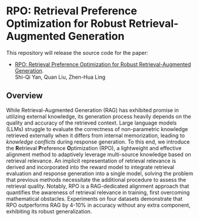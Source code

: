 # RPO: Retrieval Preference Optimization for Robust Retrieval-Augmented Generation 
This repository will release the source code for the paper:
- [RPO: Retrieval Preference Optimization for Robust Retrieval-Augmented Generation](https://arxiv.org/pdf/2501.07523.pdf). <br>
  Shi-Qi Yan, Quan Liu, Zhen-Hua Ling <br>

## Overview
While Retrieval-Augmented Generation (RAG) has exhibited promise in utilizing external knowledge, its generation process heavily depends on the quality and accuracy of the retrieved context. Large language models (LLMs) struggle to evaluate the correctness of non-parametric knowledge retrieved externally when it differs from internal memorization, leading to *knowledge conflicts* during response generation. To this end, we introduce the **R**etrieval **P**reference **O**ptimization (RPO), a lightweight and effective alignment method to adaptively leverage multi-source knowledge based on retrieval relevance. An implicit representation of retrieval relevance is derived and incorporated into the reward model to integrate retrieval evaluation and response generation into a single model, solving the problem that previous methods necessitate the additional procedure to assess the retrieval quality. Notably, RPO is a RAG-dedicated alignment approach that quantifies the awareness of retrieval relevance in training, first overcoming mathematical obstacles. Experiments on four datasets demonstrate that RPO outperforms RAG by 4-10% in accuracy without any extra component, exhibiting its robust generalization.
